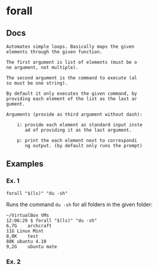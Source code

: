 # forall

## Docs

```
Automates simple loops. Basically maps the given 
elements through the given function.

The first argument is list of elements (must be o
ne argument, not multiple).

The second argument is the command to execute (al
so must be one string).

By default it only executes the given command, by
providing each element of the list as the last ar
gument.

Arguments (provide as third argument without dash):

    i: provide each element as standard input inste
       ad of providing it as the last argument.

    p: print the each element next to correspondi
       ng output. (by default only runs the prompt)
```

## Examples

### Ex. 1

```
forall "$(ls)" "du -sh"
```

Runs the command `du -sh` for all folders in the given folder:
```
~/VirtualBox VMs
12:06:29 $ forall "$(ls)" "du -sh"
6,7G	archcraft
11G	Linux Mint
8,0K	test
88K	ubuntu 4.10
9,2G	ubuntu mate
```

### Ex. 2

